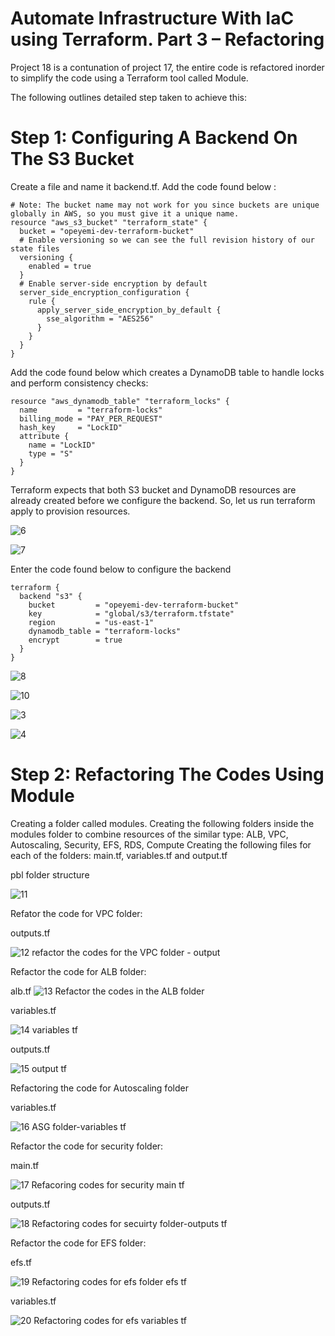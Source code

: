 # Automate Infrastructure With IaC using Terraform. Part 3 – Refactoring #

Project 18 is a contunation of project 17, the entire code is refactored inorder to simplify the code using a Terraform tool called Module.

The following outlines detailed step taken to achieve this:

# Step 1: Configuring A Backend On The S3 Bucket #

Create a file and name it backend.tf. Add the code found below :
```
# Note: The bucket name may not work for you since buckets are unique globally in AWS, so you must give it a unique name.
resource "aws_s3_bucket" "terraform_state" {
  bucket = "opeyemi-dev-terraform-bucket"
  # Enable versioning so we can see the full revision history of our state files
  versioning {
    enabled = true
  }
  # Enable server-side encryption by default
  server_side_encryption_configuration {
    rule {
      apply_server_side_encryption_by_default {
        sse_algorithm = "AES256"
      }
    }
  }
}
```

Add the code found below which creates a DynamoDB table to handle locks and perform consistency checks:

```
resource "aws_dynamodb_table" "terraform_locks" {
  name         = "terraform-locks"
  billing_mode = "PAY_PER_REQUEST"
  hash_key     = "LockID"
  attribute {
    name = "LockID"
    type = "S"
  }
}
```

Terraform expects that both S3 bucket and DynamoDB resources are already created before we configure the backend. So, let us run terraform apply to provision resources.

![6](https://github.com/opeyemiagbadero/18-Automate-Infrastructure-With-IaC-using-Terraform-Part-3/assets/79456052/c30917d6-a943-4d67-bc41-2e750f0840a7)

![7](https://github.com/opeyemiagbadero/18-Automate-Infrastructure-With-IaC-using-Terraform-Part-3/assets/79456052/34195ffd-a23c-40c4-ac93-774ee9d65c7f)


Enter the code found below to configure the backend
```
terraform {
  backend "s3" {
    bucket         = "opeyemi-dev-terraform-bucket"
    key            = "global/s3/terraform.tfstate"
    region         = "us-east-1"
    dynamodb_table = "terraform-locks"
    encrypt        = true
  }
}
```

![8](https://github.com/opeyemiagbadero/18-Automate-Infrastructure-With-IaC-using-Terraform-Part-3/assets/79456052/6f7f68dc-5544-45c4-b433-33b1cda2ac37)

![10](https://github.com/opeyemiagbadero/18-Automate-Infrastructure-With-IaC-using-Terraform-Part-3/assets/79456052/df87a98c-c9b1-4491-901f-0691be4f37c3)


![3](https://github.com/opeyemiagbadero/18-Automate-Infrastructure-With-IaC-using-Terraform-Part-3/assets/79456052/8399609b-3522-49e8-8ff3-6060c3bf9018)


![4](https://github.com/opeyemiagbadero/18-Automate-Infrastructure-With-IaC-using-Terraform-Part-3/assets/79456052/7d5a88df-d1f6-49c5-9d65-00e3112a687a)


# Step 2: Refactoring The Codes Using Module #

Creating a folder called modules. 
Creating the following folders inside the modules folder to combine resources of the similar type: ALB, VPC, Autoscaling, Security, EFS, RDS, Compute
Creating the following files for each of the folders: main.tf, variables.tf and output.tf

pbl folder structure

![11](https://github.com/opeyemiagbadero/18-Automate-Infrastructure-With-IaC-using-Terraform-Part-3/assets/79456052/34681e5b-c05d-4978-bf2d-6446ccfb6368)

Refator the code for VPC folder:

outputs.tf

![12 refactor the codes for the VPC folder - output](https://github.com/opeyemiagbadero/18-Automate-Infrastructure-With-IaC-using-Terraform-Part-3/assets/79456052/407b6c80-2a4e-4a8d-aa6e-d97981762ef1)

Refactor the code for ALB folder:

alb.tf
![13  Refactor the codes in the ALB folder](https://github.com/opeyemiagbadero/18-Automate-Infrastructure-With-IaC-using-Terraform-Part-3/assets/79456052/f84d0af6-b010-4225-88b9-d7ffe5891f69)

variables.tf

![14 variables tf](https://github.com/opeyemiagbadero/18-Automate-Infrastructure-With-IaC-using-Terraform-Part-3/assets/79456052/a723ecf3-b7e6-49d2-ba91-07c55365e34b)

outputs.tf

![15 output tf](https://github.com/opeyemiagbadero/18-Automate-Infrastructure-With-IaC-using-Terraform-Part-3/assets/79456052/67983340-e1b2-4bfe-9ec0-f6b6a2edcaf9)

Refactoring the code for Autoscaling folder

variables.tf

![16  ASG folder-variables tf](https://github.com/opeyemiagbadero/18-Automate-Infrastructure-With-IaC-using-Terraform-Part-3/assets/79456052/14827fe1-658c-452d-ae1d-a0869fde7cbd)

Refactor the code for security folder:

main.tf

![17  Refacoring codes for security main tf](https://github.com/opeyemiagbadero/18-Automate-Infrastructure-With-IaC-using-Terraform-Part-3/assets/79456052/aeb3655c-f458-4456-ae04-f44e84c1735a)

outputs.tf

![18  Refactoring codes for secuirty folder-outputs tf](https://github.com/opeyemiagbadero/18-Automate-Infrastructure-With-IaC-using-Terraform-Part-3/assets/79456052/23904486-3cb5-4433-ada2-4459830e7304)


Refactor the code for EFS folder:

efs.tf


![19  Refactoring codes for  efs folder efs tf](https://github.com/opeyemiagbadero/18-Automate-Infrastructure-With-IaC-using-Terraform-Part-3/assets/79456052/2208846b-5fd3-42a7-9d52-15f023091656)

variables.tf

![20  Refactoring codes for efs variables tf](https://github.com/opeyemiagbadero/18-Automate-Infrastructure-With-IaC-using-Terraform-Part-3/assets/79456052/5e179c55-3751-47be-898c-22261775a27e)



































